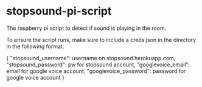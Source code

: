stopsound-pi-script
===================

The raspberry pi script to detect if sound is playing in the room. 

To ensure the script runs, make sure to include a creds.json in the directory in the following format:

{
  "stopsound_username": username on stopsound.herokuapp.com,
  "stopsound_password": pw for stopsound account,
  "googlevoice_email": email for google voice account,
  "googlevoice_password": password for google voice account
}

